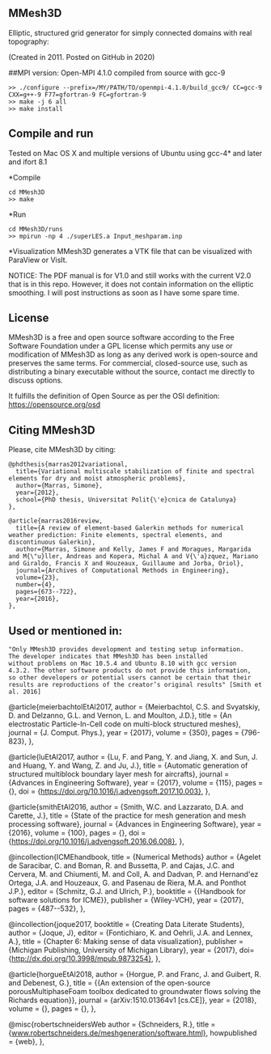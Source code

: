 MMesh3D
--------
Elliptic, structured grid generator for simply connected domains with real topography:

(Created in 2011. Posted on GitHub in 2020)

##MPI version:
Open-MPI 4.1.0 compiled from source with gcc-9

```
>> ./configure --prefix=/MY/PATH/TO/openmpi-4.1.0/build_gcc9/ CC=gcc-9 CXX=g++-9 F77=gfortran-9 FC=gfortran-9
>> make -j 6 all
>> make install
```

## Compile and run
Tested on Mac OS X and multiple versions of Ubuntu using gcc-4* and later and ifort 8.1

*Compile
```
cd MMesh3D
>> make
```

*Run
```
cd MMesh3D/runs
>> mpirun -np 4 ./superLES.a Input_meshparam.inp
```

*Visualization
MMesh3D generates a VTK file that can be visualized with ParaView or VisIt.

NOTICE: The PDF manual is for V1.0 and still works with the current V2.0 that is in this repo. However, it does not contain information on the elliptic smoothing. 
I will post instructions as soon as I have some spare time. 

## License
MMesh3D is a free and open source software according to the Free Software Foundation under a GPL license which permits any use or modification of MMesh3D as long as any derived work is open-source and preserves the same terms. For commercial, closed-source use, such as distributing a binary executable without the source, contact me directly to discuss options.

It fulfills the definition of Open Source as per the OSI definition: https://opensource.org/osd



## Citing MMesh3D
Please, cite MMesh3D by citing:
```
@phdthesis{marras2012variational,
  title={Variational multiscale stabilization of finite and spectral elements for dry and moist atmospheric problems},
  author={Marras, Simone},
  year={2012},
  school={PhD thesis, Universitat Polit{\'e}cnica de Catalunya}
},

@article{marras2016review,
  title={A review of element-based Galerkin methods for numerical weather prediction: Finite elements, spectral elements, and discontinuous Galerkin},
  author={Marras, Simone and Kelly, James F and Moragues, Margarida and M{\"u}ller, Andreas and Kopera, Michal A and V{\'a}zquez, Mariano and Giraldo, Francis X and Houzeaux, Guillaume and Jorba, Oriol},
  journal={Archives of Computational Methods in Engineering},
  volume={23},
  number={4},
  pages={673--722},
  year={2016},
},
```

## Used or mentioned in:

```
"Only MMesh3D provides development and testing setup information. 
The developer indicates that MMesh3D has been installed
without problems on Mac 10.5.4 and Ubuntu 8.10 with gcc version
4.3.2. The other software products do not provide this information,
so other developers or potential users cannot be certain that their
results are reproductions of the creator’s original results" [Smith et al. 2016]
```

@article{meierbachtolEtAl2017,
  author = {Meierbachtol, C.S. and Svyatskiy, D. and Delzanno, G.L. and Vernon, L. and Moulton, J.D.},
  title = {An electrostatic Particle-In-Cell code on multi-block structured meshes},
  journal = {J. Comput. Phys.},
  year = {2017},
  volume = {350},
  pages = {796-823},
},

@article{luEtAl2017,
  author = {Lu, F. and Pang, Y. and Jiang, X. and Sun, J. and Huang, Y. and Wang, Z. and Ju, J.},
  title = {Automatic generation of structured multiblock boundary layer mesh for aircrafts},
  journal = {Advances in Engineering Software},
  year = {2017},
  volume = {115},
  pages = {},
  doi = {https://doi.org/10.1016/j.advengsoft.2017.10.003},
},

@article{smithEtAl2016,
  author = {Smith, W.C. and Lazzarato, D.A. and Carette, J.},
  title = {State of the practice for mesh generation and mesh processing software},
  journal = {Advances in Engineering Software},
  year = {2016},
  volume = {100},
  pages = {},
  doi = {https://doi.org/10.1016/j.advengsoft.2016.06.008},
},

@incollection{ICMEhandbook,
   title = {Numerical Methods}
   author = {Agelet de Saracibar, C. and Boman, R. and Bussetta, P. and Cajas, J.C. and Cervera, M. and Chiumenti, M. and Coll, A. and Dadvan, P. and Hernand\'ez Ortega, J.A. and Houzeaux, G. and Pasenau de Riera, M.A. and Ponthot J.P.}, 
   editor = {Schmitz, G.J. and Ulrich, P.},
   booktitle = {{Handbook for software solutions for ICME}},
   publisher = {Wiley-VCH},
   year  = {2017},
   pages  = {487--532},
},

@incollection{joque2017,
   booktitle = {Creating Data Literate Students},
   author = {Joque, J},
   editor = {Fontichiaro, K. and Oehrli, J.A. and Lennex, A.},
   title = {Chapter 6: Making sense of data visualization},
   publisher = {Michigan Publishing, University of Michigan Library},
   year  = {2017},
   doi={http://dx.doi.org/10.3998/mpub.9873254},
},

@article{horgueEtAl2018,
  author = {Horgue, P. and Franc, J. and Guibert, R. and Debenest, G.},
  title = {{An extension of the open-source porousMultiphaseFoam toolbox dedicated to groundwater flows solving the Richards equation}},
  journal = {arXiv:1510.01364v1 [cs.CE]},
  year = {2018},
  volume = {},
  pages = {},
},

@misc{robertschneidersWeb
    author = {Schneiders, R.},
    title = {www.robertschneiders.de/meshgeneration/software.html},
    howpublished = {web},
},


